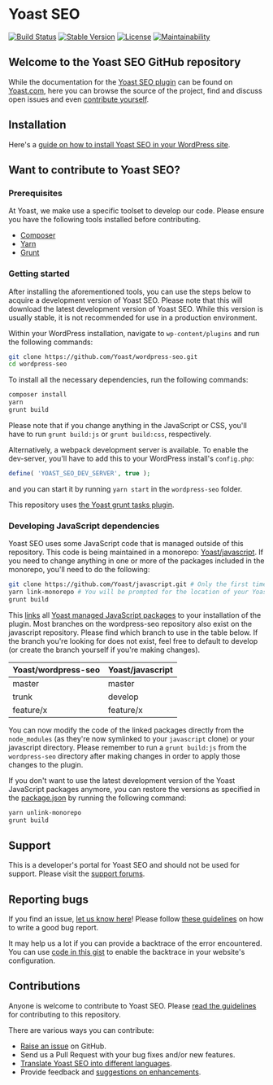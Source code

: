 # Yoast SEO

[![Build Status](https://api.travis-ci.org/Yoast/wordpress-seo.svg?branch=master)](https://travis-ci.org/Yoast/wordpress-seo)
[![Stable Version](https://poser.pugx.org/yoast/wordpress-seo/v/stable.svg)](https://packagist.org/packages/yoast/wordpress-seo)
[![License](https://poser.pugx.org/yoast/wordpress-seo/license.svg)](https://packagist.org/packages/yoast/wordpress-seo)
[![Maintainability](https://api.codeclimate.com/v1/badges/9f5d48fd95e3ab3d8472/maintainability)](https://codeclimate.com/repos/54523c9069568068a70b3279/maintainability)

## Welcome to the Yoast SEO GitHub repository


While the documentation for the [Yoast SEO plugin](https://yoa.st/1ul) can be found on [Yoast.com](https://yoa.st/1um), here
you can browse the source of the project, find and discuss open issues and even
[contribute yourself](.github/CONTRIBUTING.md).

## Installation

Here's a [guide on how to install Yoast SEO in your WordPress site](https://yoa.st/1un).

## Want to contribute to Yoast SEO?

### Prerequisites

At Yoast, we make use a specific toolset to develop our code. Please ensure you have the following tools installed before contributing. 

* [Composer](https://getcomposer.org/)
* [Yarn](https://yarnpkg.com/en/)
* [Grunt](https://gruntjs.com/)

### Getting started
After installing the aforementioned tools, you can use the steps below to acquire a development version of Yoast SEO.
Please note that this will download the latest development version of Yoast SEO. While this version is usually stable,
it is not recommended for use in a production environment.

Within your WordPress installation, navigate to `wp-content/plugins` and run the following commands:
```bash
git clone https://github.com/Yoast/wordpress-seo.git
cd wordpress-seo
```

To install all the necessary dependencies, run the following commands:
```bash
composer install
yarn
grunt build
```

Please note that if you change anything in the JavaScript or CSS, you'll have to run `grunt build:js` or `grunt build:css`, respectively.

Alternatively, a webpack development server is available. To enable the dev-server, you'll have to add this to your WordPress install's `config.php`:
```php
define( 'YOAST_SEO_DEV_SERVER', true );
```
and you can start it by running `yarn start` in the `wordpress-seo` folder.

This repository uses [the Yoast grunt tasks plugin](https://github.com/Yoast/plugin-grunt-tasks).

### Developing JavaScript dependencies

Yoast SEO uses some JavaScript code that is managed outside of this repository. This code is being maintained in a monorepo: [Yoast/javascript](https://github.com/Yoast/javascript). If you need to change anything in one or more of the packages included in the monorepo, you'll need to do the following:

```bash
git clone https://github.com/Yoast/javascript.git # Only the first time.
yarn link-monorepo # You will be prompted for the location of your Yoast/javascript clone. This will is "./javascript" if you cloned it inside the wordpress-seo directory. Your preference will be saved in a .yoast file for later use.
grunt build 
```

This [links](https://yarnpkg.com/lang/en/docs/cli/link/) all [Yoast managed JavaScript packages](https://github.com/yoast/javascript) to your installation of the plugin. Most branches on the wordpress-seo repository also exist on the javascript repository. Please find which branch to use in the table below. If the branch you're looking for does not exist, feel free to default to develop (or create the branch yourself if you're making changes).

| Yoast/wordpress-seo | Yoast/javascript |
| ------------------- | ---------------- |
| master              | master           |
| trunk               | develop          |
| feature/x           | feature/x        |

You can now modify the code of the linked packages directly from the `node_modules` (as they're now symlinked to your `javascript` clone) or your javascript directory. Please remember to run a `grunt build:js` from the `wordpress-seo` directory after making changes in order to apply those changes to the plugin. 

 If you don't want to use the latest development version of the Yoast JavaScript packages anymore, you can restore the versions as specified in the [package.json](package.json) by running the following command:

```bash
yarn unlink-monorepo
grunt build
```

## Support

This is a developer's portal for Yoast SEO and should not be used for support. Please visit the
[support forums](https://wordpress.org/support/plugin/wordpress-seo).

## Reporting bugs

If you find an issue, [let us know here](https://github.com/yoast/wordpress-seo/issues/new)! Please follow [these guidelines](https://yoa.st/1uo) on how to write a good bug report.

It may help us a lot if you can provide a backtrace of the error encountered. You can use [code in this gist](https://gist.github.com/jrfnl/5925642) to enable the backtrace in your website's configuration.

## Contributions

Anyone is welcome to contribute to Yoast SEO. Please
[read the guidelines](.github/CONTRIBUTING.md) for contributing to this
repository.

There are various ways you can contribute:

* [Raise an issue](https://github.com/yoast/wordpress-seo/issues) on GitHub.
* Send us a Pull Request with your bug fixes and/or new features.
* [Translate Yoast SEO into different languages](http://translate.yoast.com/projects/wordpress-seo/).
* Provide feedback and [suggestions on enhancements](https://github.com/yoast/wordpress-seo/issues?direction=desc&labels=Enhancement&page=1&sort=created&state=open).

